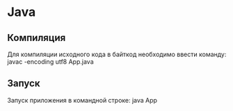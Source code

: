 # Java
## Компиляция
Для компиляции исходного кода в байткод необходимо ввести команду: javac -encoding utf8 App.java
## Запуск
Запуск приложения в командной строке: java App